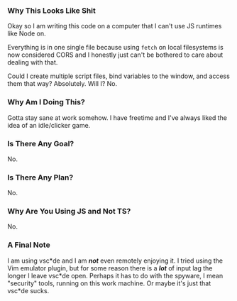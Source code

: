### Why This Looks Like Shit

Okay so I am writing this code on a computer that I can't use JS runtimes like Node on.

Everything is in one single file because using `fetch` on local filesystems is now considered CORS and I honestly just can't be bothered to care about dealing with that.

Could I create multiple script files, bind variables to the window, and access them that way? Absolutely.
Will I? No.

### Why Am I Doing This?

Gotta stay sane at work somehow. I have freetime and I've always liked the idea of an idle/clicker game.

### Is There Any Goal?

No.

### Is There Any Plan?

No.

### Why Are You Using JS and Not TS?

No.

### A Final Note

I am using vsc\*de and I am ***not*** even remotely enjoying it. I tried using the Vim emulator plugin, but for some reason there is a ***lot*** of input lag the longer I leave vsc\*de open. Perhaps it has to do with the spyware, I mean "security" tools, running on this work machine. Or maybe it's just that vsc\*de sucks.